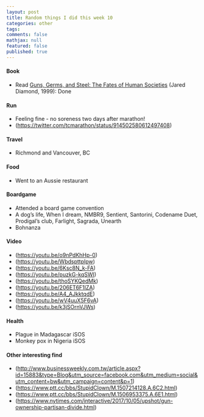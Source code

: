 ```yaml
---
layout: post
title: Random things I did this week 10
categories: other
tags: 
comments: false
mathjax: null
featured: false
published: true
---
```


#### Book 
* Read [Guns, Germs, and Steel: The Fates of Human Societies](https://www.amazon.com/Guns-Germs-Steel-Fates-Societies/dp/0393317552) (Jared Diamond, 1999): Done
 
#### Run
* Feeling fine - no soreness two days after marathon!
* (https://twitter.com/tcmarathon/status/914502580612497408)

#### Travel 
* Richmond and Vancouver, BC

#### Food
* Went to an Aussie restaurant 

#### Boardgame
* Attended a board game convention
* A dog’s life, When I dream, NMBR9, Sentient, Santorini, Codename Duet, Prodigal’s club, Farlight, Sagrada, Unearth
* Bohnanza

#### Video 
* (https://youtu.be/o9nPdKhHp-0)
* (https://youtu.be/WbdspttpIpw)
* (https://youtu.be/6Ksc8N_k-FA)
* (https://youtu.be/puzkG-kqSWI)
* (https://youtu.be/thoSYKQedMk)
* (https://youtu.be/206ET6F1IZA)
* (https://youtu.be/A4_AJkktqdE)
* (https://youtu.be/wV4uuX5F6vA)
* (https://youtu.be/k3jSOrnVJWs)

#### Health 
* Plague in Madagascar iSOS
* Monkey pox in Nigeria iSOS

#### Other interesting find 
* (http://www.businessweekly.com.tw/article.aspx?id=15883&type=Blog&utm_source=facebook.com&utm_medium=social&utm_content=bw&utm_campaign=content&p=1)
* (https://www.ptt.cc/bbs/StupidClown/M.1507214128.A.6C2.html)
* (https://www.ptt.cc/bbs/StupidClown/M.1506953375.A.6E1.html)
* (https://www.nytimes.com/interactive/2017/10/05/upshot/gun-ownership-partisan-divide.html)